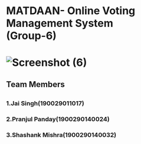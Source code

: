 <h1>MATDAAN- Online Voting Management System <br>(Group-6) <h1>


![Screenshot (6)](https://user-images.githubusercontent.com/65649229/133045483-88f7daf7-50e6-4214-9390-76e645f48699.png)

<h2>Team Members<h2>
  <h3>1.Jai Singh(190029011017)<h3>
  <h3>2.Pranjul Panday(1900290140024)<h3>
  <h3>3.Shashank Mishra(1900290140032)<h3>  
  
